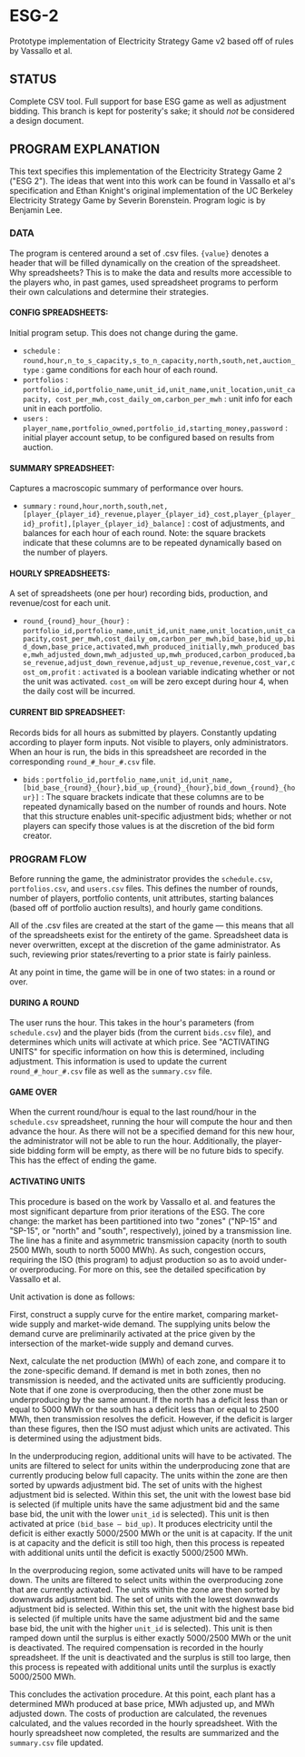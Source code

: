 # ESG-2
Prototype implementation of Electricity Strategy Game v2 based off of rules by Vassallo et al.

## STATUS

Complete CSV tool. Full support for base ESG game as well as adjustment bidding. This branch is kept for posterity's sake; it should *not* be considered a design document.

## PROGRAM EXPLANATION

This text specifies this implementation of the Electricity Strategy Game 2 ("ESG 2"). The ideas that went into this work can be found in Vassallo et al's specification and Ethan Knight's original implementation of the UC Berkeley Electricity Strategy Game by Severin Borenstein. Program logic is by Benjamin Lee. 

### DATA

The program is centered around a set of .csv files. `{value}` denotes a header that will be filled dynamically on the creation of the spreadsheet. Why spreadsheets? This is to make the data and results more accessible to the players who, in past games, used spreadsheet programs to perform their own calculations and determine their strategies. 

#### CONFIG SPREADSHEETS:
Initial program setup. This does not change during the game.
- `schedule` : `round,hour,n_to_s_capacity,s_to_n_capacity,north,south,net,auction_type` : game conditions for each hour of each round.
- `portfolios` : `portfolio_id,portfolio_name,unit_id,unit_name,unit_location,unit_capacity, cost_per_mwh,cost_daily_om,carbon_per_mwh` : unit info for each unit in each portfolio.
- `users` : `player_name,portfolio_owned,portfolio_id,starting_money,password` : initial player account setup, to be configured based on results from auction.

#### SUMMARY SPREADSHEET:

Captures a macroscopic summary of performance over hours.
- `summary` : `round,hour,north,south,net, [player_{player_id}_revenue,player_{player_id}_cost,player_{player_id}_profit],[player_{player_id}_balance]` : cost of adjustments, and balances for each hour of each round. Note: the square brackets indicate that these columns are to be repeated dynamically based on the number of players.

#### HOURLY SPREADSHEETS:

A set of spreadsheets (one per hour) recording bids, production, and revenue/cost for each unit. 
- `round_{round}_hour_{hour}` : `portfolio_id,portfolio_name,unit_id,unit_name,unit_location,unit_capacity,cost_per_mwh,cost_daily_om,carbon_per_mwh,bid_base,bid_up,bid_down,base_price,activated,mwh_produced_initially,mwh_produced_base,mwh_adjusted_down,mwh_adjusted_up,mwh_produced,carbon_produced,base_revenue,adjust_down_revenue,adjust_up_revenue,revenue,cost_var,cost_om,profit` : `activated` is a boolean variable indicating whether or not the unit was activated. `cost_om` will be zero except during hour 4, when the daily cost will be incurred. 

#### CURRENT BID SPREADSHEET:

Records bids for all hours as submitted by players. Constantly updating according to player form inputs. Not visible to players, only administrators. When an hour is run, the bids in this spreadsheet are recorded in the corresponding `round_#_hour_#.csv` file.

- `bids` : `portfolio_id,portfolio_name,unit_id,unit_name,[bid_base_{round}_{hour},bid_up_{round}_{hour},bid_down_{round}_{hour}]` : The square brackets indicate that these columns are to be repeated dynamically based on the number of rounds and hours. Note that this structure enables unit-specific adjustment bids; whether or not players can specify those values is at the discretion of the bid form creator. 

### PROGRAM FLOW

Before running the game, the administrator provides the `schedule.csv`, `portfolios.csv`, and `users.csv` files. This defines the number of rounds, number of players, portfolio contents, unit attributes, starting balances (based off of portfolio auction results), and hourly game conditions. 

All of the .csv files are created at the start of the game — this means that all of the spreadsheets exist for the entirety of the game. Spreadsheet data is never overwritten, except at the discretion of the game administrator. As such, reviewing prior states/reverting to a prior state is fairly painless.

At any point in time, the game will be in one of two states: in a round or over. 

#### DURING A ROUND

The user runs the hour. This takes in the hour's parameters (from `schedule.csv`) and the player bids (from the current `bids.csv` file), and determines which units will activate at which price. See "ACTIVATING UNITS" for specific information on how this is determined, including adjustment. This information is used to update the current `round_#_hour_#.csv` file as well as the `summary.csv` file. 

#### GAME OVER

When the current round/hour is equal to the last round/hour in the `schedule.csv` spreadsheet, running the hour will compute the hour and then advance the hour. As there will not be a specified demand for this new hour, the administrator will not be able to run the hour. Additionally, the player-side bidding form will be empty, as there will be no future bids to specify. This has the effect of ending the game. 

#### ACTIVATING UNITS

This procedure is based on the work by Vassallo et al. and features the most significant departure from prior iterations of the ESG. The core change: the market has been partitioned into two "zones" ("NP-15" and "SP-15", or "north" and "south", respectively), joined by a transmission line. The line has a finite and asymmetric transmission capacity (north to south 2500 MWh, south to north 5000 MWh). As such, congestion occurs, requiring the ISO (this program) to adjust production so as to avoid under- or overproducing. For more on this, see the detailed specification by Vassallo et al.

Unit activation is done as follows:

First, construct a supply curve for the entire market, comparing market-wide supply and market-wide demand. The supplying units below the demand curve are preliminarily activated at the price given by the intersection of the market-wide supply and demand curves. 

Next, calculate the net production (MWh) of each zone, and compare it to the zone-specific demand. If demand is met in both zones, then no transmission is needed, and the activated units are sufficiently producing. Note that if one zone is overproducing, then the other zone must be underproducing by the same amount. If the north has a deficit less than or equal to 5000 MWh or the south has a deficit less than or equal to 2500 MWh, then transmission resolves the deficit. However, if the deficit is larger than these figures, then the ISO must adjust which units are activated. This is determined using the adjustment bids. 

In the underproducing region, additional units will have to be activated. The units are filtered to select for units within the underproducing zone that are currently producing below full capacity. The units within the zone are then sorted by upwards adjustment bid. The set of units with the highest adjustment bid is selected. Within this set, the unit with the lowest base bid is selected (if multiple units have the same adjustment bid and the same base bid, the unit with the lower `unit_id` is selected). This unit is then activated at price `(bid_base – bid_up)`. It produces electricity until the deficit is either exactly 5000/2500 MWh or the unit is at capacity. If the unit is at capacity and the deficit is still too high, then this process is repeated with additional units until the deficit is exactly 5000/2500 MWh.

In the overproducing region, some activated units will have to be ramped down. The units are filtered to select units within the overproducing zone that are currently activated. The units within the zone are then sorted by downwards adjustment bid. The set of units with the lowest downwards adjustment bid is selected. Within this set, the unit with the highest base bid is selected (if multiple units have the same adjustment bid and the same base bid, the unit with the higher `unit_id` is selected). This unit is then ramped down until the surplus is either exactly 5000/2500 MWh or the unit is deactivated. The required compensation is recorded in the hourly spreadsheet. If the unit is deactivated and the surplus is still too large, then this process is repeated with additional units until the surplus is exactly 5000/2500 MWh. 

This concludes the activation procedure. At this point, each plant has a determined MWh produced at base price, MWh adjusted up, and MWh adjusted down. The costs of production are calculated, the revenues calculated, and the values recorded in the hourly spreadsheet. With the hourly spreadsheet now completed, the results are summarized and the `summary.csv` file updated. 

